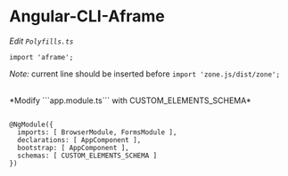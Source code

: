 # Angular-CLI-Aframe

*Edit ```Polyfills.ts```*

```import 'aframe';```

*Note:* current line should be inserted before ```import 'zone.js/dist/zone';``` 


<br>
*Modify ```app.module.ts``` with CUSTOM_ELEMENTS_SCHEMA*

```import { NgModule, CUSTOM_ELEMENTS_SCHEMA } from '@angular/core';

@NgModule({
  imports: [ BrowserModule, FormsModule ],
  declarations: [ AppComponent ],
  bootstrap: [ AppComponent ],
  schemas: [ CUSTOM_ELEMENTS_SCHEMA ]
})

```
